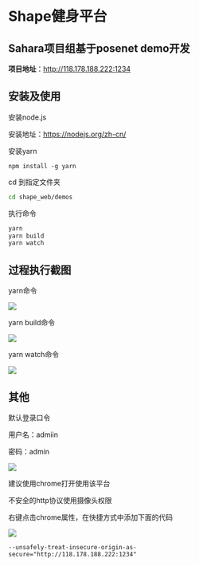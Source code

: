 # Shape健身平台

## Sahara项目组基于posenet demo开发

**项目地址**：http://118.178.188.222:1234


## 安装及使用

安装node.js

安装地址：https://nodejs.org/zh-cn/

安装yarn

```
npm install -g yarn
```

cd 到指定文件夹

```sh
cd shape_web/demos
```

执行命令

```sh
yarn
yarn build
yarn watch
```

## 过程执行截图

yarn命令

<img src="front/shape_web/demos/images/yarn.png"/>

yarn build命令

<img src="front/shape_web/demos/images/yarnbuild.png"/>

yarn watch命令

<img src="front/shape_web/demos/images/yarnwatch.png"/>

## 其他

默认登录口令

用户名：admiin

密码：admin

<img src="front/shape_web/demos/images/showlogin.png" />

建议使用chrome打开使用该平台

不安全的http协议使用摄像头权限

右键点击chrome属性，在快捷方式中添加下面的代码

<img src="front/shape_web/demos/images/chrome.png" />

```
--unsafely-treat-insecure-origin-as-secure="http://118.178.188.222:1234"
```


